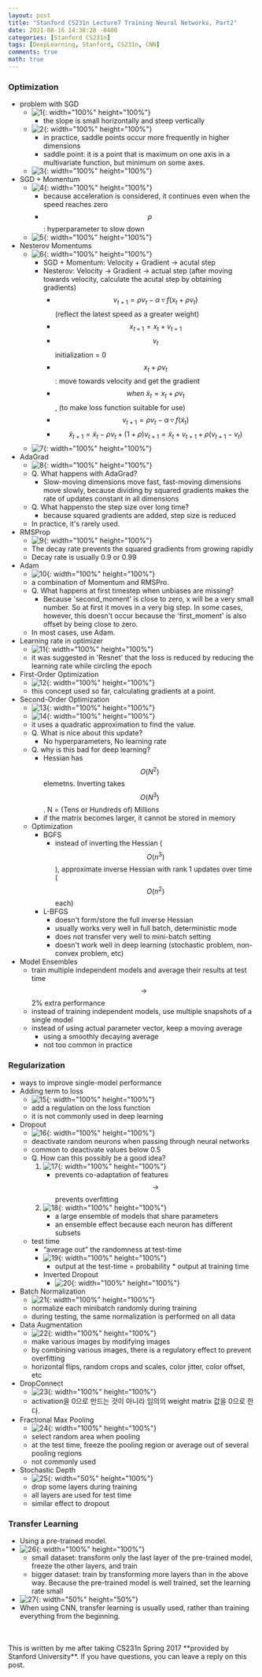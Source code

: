 ```yaml
---
layout: post
title: "Stanford CS231n Lecture7 Training Neural Networks, Part2"
date: 2021-08-16 14:38:28 -0400
categories: [Stanford CS231n]
tags: [DeepLearning, Stanford, CS231n, CNN]
comments: true
math: true
---
```


### Optimization
- problem with SGD
    - ![1](/images/cs231n/lec7/1.png){: width="100%" height="100%"}
        - the slope is small horizontally and steep vertically
    - ![2](/images/cs231n/lec7/2.png){: width="100%" height="100%"}
        - in practice, saddle points occur more frequently in higher dimensions
        - saddle point: it is a point that is maximum on one axis in a multivariate function, but minimum on some axes.
    - ![3](/images/cs231n/lec7/3.png){: width="100%" height="100%"}
- SGD + Momentum
    - ![4](/images/cs231n/lec7/4.png){: width="100%" height="100%"}
        - because acceleration is considered, it continues even when the speed reaches zero
        - $$\rho$$: hyperparameter to slow down
    - ![5](/images/cs231n/lec7/5.png){: width="100%" height="100%"} 
- Nesterov Momentums
    - ![6](/images/cs231n/lec7/6.png){: width="100%" height="100%"} 
        - SGD + Momentum: Velocity + Gradient -> acutal step
        - Nesterov: Velocity -> Gradient -> actual step (after moving towards velocity, calculate the acutal step by obtaining gradients)
            - $$v_{t+1} = \rho v_t - \alpha \triangledown f(x_t + \rho v_t)$$ (reflect the latest speed as a greater weight)
            - $$x_{t+1} = x_t + v_{t+1}$$
            - $$v_t$$ initialization = 0
            - $$x_t + \rho v_t$$: move towards velocity and get the gradient
            - $$when \ \tilde x_t = x_t + \rho v_t$$, (to make loss function suitable for use)
            - $$v_{t+1} = \rho v_t - \alpha \triangledown f(\tilde x_t)$$
            - $$\tilde x_{t+1} = \tilde x_t - \rho v_t + (1 + \rho) v_{t+1} = \tilde x_t + v_{t+1} + \rho(v_{t+1} - v_t)$$
    - ![7](/images/cs231n/lec7/7.png){: width="100%" height="100%"} 
- AdaGrad
    - ![8](/images/cs231n/lec7/8.png){: width="100%" height="100%"}
    - Q. What happens with AdaGrad?
        - Slow-moving dimensions move fast, fast-moving dimensions move slowly, because dividing by squared gradients makes the rate of updates constant in all dimensions 
    - Q. What happensto the step size over long time?
        - because squared gradients are added, step size is reduced
    - In practice, it's rarely used.
- RMSProp
    - ![9](/images/cs231n/lec7/9.png){: width="100%" height="100%"}
    -  The decay rate prevents the squared gradients from growing rapidly
    -  Decay rate is usually 0.9 or 0.99
- Adam
    - ![10](/images/cs231n/lec7/10.png){: width="100%" height="100%"}
    -  a combination of Momentum and RMSPro.
    -  Q. What happens at first timestep when unbiases are missing?
        - Because 'second_moment' is close to zero, x will be a very small number. So at first it moves in a very big step. In some cases, however, this doesn't occur because the 'first_moment' is also offset by being close to zero.
    - In most cases, use Adam. 
- Learning rate in optimizer
    - ![11](/images/cs231n/lec7/11.png){: width="100%" height="100%"}
    -  it was suggested in 'Resnet' that the loss is reduced by reducing the learning rate while circling the epoch
-  First-Order Optimization
    - ![12](/images/cs231n/lec7/12.png){: width="100%" height="100%"}
    - this concept used so far, calculating gradients at a point.
-  Second-Order Optimization
    - ![13](/images/cs231n/lec7/13.png){: width="100%" height="100%"}
    - ![14](/images/cs231n/lec7/14.png){: width="100%" height="100%"}
    - it uses a quadratic approximation to find the value.
    - Q. What is nice about this update?
        - No hyperparameters, No learning rate
    - Q. why is this bad for deep learning?
        - Hessian has $$O(N^2)$$ elemetns. Inverting takes $$O(N^3)$$. N = (Tens or Hundreds of) Millions
        - if the matrix becomes larger, it cannot be stored in memory
    - Optimization
        - BGFS
            - instead of inverting the Hessian ($$O(n^3)$$), approximate inverse Hessian with rank 1 updates over time ($$O(n^2)$$ each) 
        - L-BFGS
            - doesn't form/store the full inverse Hessian
            - usually works very well in full batch, deterministic mode
            - does not transfer very well to mini-batch setting
            - doesn't work well in deep learning (stochastic problem, non-convex problem, etc)
- Model Ensembles
    - train multiple independent models and average their results at test time $$\rightarrow$$ 2% extra performance
    - instead of training independent models, use multiple snapshots of a single model
    - instead of using actual parameter vector, keep a moving average
        - using a smoothly decaying average 
        - not too common in practice

### Regularization
- ways to improve single-model performance
- Adding term to loss
    - ![15](/images/cs231n/lec7/15.png){: width="100%" height="100%"}
    - add a regulation on the loss function
    - it is not commonly used in deep learning
- Dropout
    - ![16](/images/cs231n/lec7/16.png){: width="100%" height="100%"} 
    - deactivate random neurons when passing through neural networks
    - common to deactivate values below 0.5
    - Q. How can this possibly be a good idea?
        1. ![17](/images/cs231n/lec7/17.png){: width="100%" height="100%"} 
            - prevents co-adaptation of features $$\rightarrow$$ prevents overfitting
        2. ![18](/images/cs231n/lec7/18.png){: width="100%" height="100%"}         
            - a large ensemble of models that share parameters
            - an ensemble effect because each neuron has different subsets
    - test time
        -  “average out” the randomness at test-time
        -  ![19](/images/cs231n/lec7/19.png){: width="100%" height="100%"}
            - output at the test-time = probability * output at training time
        - Inverted Dropout
            - ![20](/images/cs231n/lec7/20.png){: width="100%" height="100%"}
- Batch Normalization
    - ![21](/images/cs231n/lec7/21.png){: width="100%" height="100%"}
    - normalize each minibatch randomly during training
    - during testing, the same normalization is performed on all data
- Data Augmentation
    - ![22](/images/cs231n/lec7/22.png){: width="100%" height="100%"}
    - make various images by modifying images
    - by combining various images, there is a regulatory effect to prevent overfitting
    - horizontal flips, random crops and scales, color jitter, color offset, etc
- DropConnect
    - ![23](/images/cs231n/lec7/23.png){: width="100%" height="100%"} 
    - activation을 0으로 만드는 것이 아니라 임의의 weight matrix 값을 0으로 한다.
- Fractional Max Pooling
    - ![24](/images/cs231n/lec7/24.png){: width="100%" height="100%"}
    - select random area when pooling
    - at the test time, freeze the pooling region or average out of several pooling regions
    - not commonly used
- Stochastic Depth
    - ![25](/images/cs231n/lec7/25.png){: width="50%" height="100%"}
    - drop some layers during training
    - all layers are used for test time
    - similar effect to dropout

### Transfer Learning
- Using a pre-trained model.
- ![26](/images/cs231n/lec7/26.png){: width="100%" height="100%"}
    - small dataset: transform only the last layer of the pre-trained model, freeze the other layers, and train
    - bigger dataset: train by transforming more layers than in the above way. Because the pre-trained model is well trained, set the learning rate small
- ![27](/images/cs231n/lec7/27.png){: width="50%" height="50%"}
- When using CNN, transfer learning is usually used, rather than training everything from the beginning.

<br/>
<br/>
This is written by me after taking CS231n Spring 2017 **provided by Stanford University**.
If you have questions, you can leave a reply on this post.
